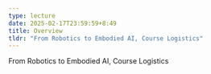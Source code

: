 ```yaml
---
type: lecture
date: 2025-02-17T23:59:59+8:49
title: Overview
tldr: "From Robotics to Embodied AI, Course Logistics"
---
```

From Robotics to Embodied AI, Course Logistics
